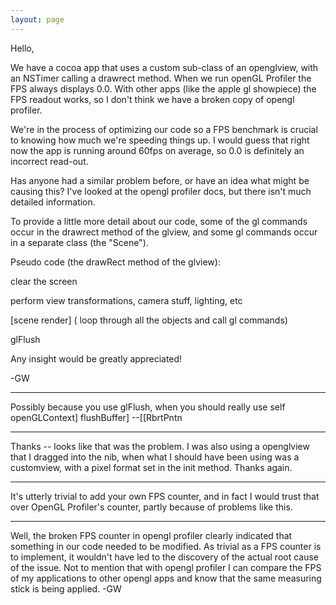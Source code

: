 ```yaml
---
layout: page
---
```




Hello,

We have a cocoa app that uses a custom sub-class of an openglview,  with an NSTimer calling a drawrect method.  When we run openGL Profiler the FPS always displays 0.0.  With other apps (like the apple gl showpiece) the FPS readout works,  so I don't think we have a broken copy of opengl profiler.

We're in the process of optimizing our code so a FPS benchmark is crucial to knowing how much we're speeding things up.  I would guess that right now the app is running around 60fps on average,  so 0.0 is definitely an incorrect read-out.

Has anyone had a similar problem before,  or have an idea what might be causing this?  I've looked at the opengl profiler docs,  but there isn't much detailed information.

To provide a little more detail about our code,  some of the gl commands occur in the drawrect method of the glview,  and some gl commands occur in a separate class (the "Scene").  

Pseudo code (the drawRect method of the glview):

clear the screen

perform view transformations,  camera stuff,  lighting,  etc

[scene render] ( loop through all the objects and call gl commands)


glFlush


Any insight would be greatly appreciated!

-GW

----
Possibly because you use glFlush, when you should really use self openGLContext] flushBuffer] --[[RbrtPntn

----
Thanks -- looks like that was the problem.  I was also using a openglview that I dragged into the nib,  when what I should have been using was a customview,  with a pixel format set in the init method.  Thanks again.

----
It's utterly trivial to add your own FPS counter, and in fact I would trust that over OpenGL Profiler's counter, partly because of problems like this.

----
Well,  the broken FPS counter in opengl profiler clearly indicated that something in our code needed to be modified.  As trivial as a FPS counter is to implement,  it wouldn't have led to the discovery of the actual root cause of the issue. Not to mention that with opengl profiler I can compare the FPS of my applications to other opengl apps and know that the same measuring stick is being applied. -GW
